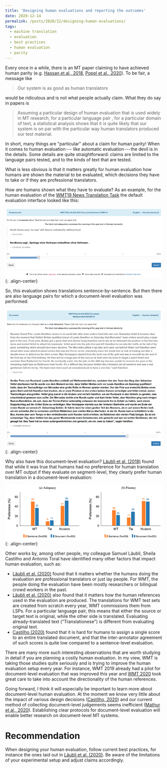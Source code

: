 ```yaml
---
title: 'Designing human evaluations and reporting the outcomes'
date: 2020-12-14
permalink: /posts/2020/12/designing-human-evaluations/
tags:
  - machine translation
  - evaluation
  - best practices
  - human evaluation
  - parity
---
```


Every once in a while, there is an MT paper claiming to have achieved human parity (e.g. [Hassan et al., 2018](https://www.microsoft.com/en-us/research/publication/achieving-human-parity-on-automatic-chinese-to-english-news-translation/), [Popel et al., 2020](https://www.nature.com/articles/s41467-020-18073-9)). To be fair, a message like

> Our system is as good as human translators
>
would be ridiculous and is not what people actually claim. What they do say in papers is

> Assuming a particular design of human evaluation that is used widely in MT research, for a particular language pair , for a particular domain of text,
> a statistical analysis shows that it is quite likely that our system is on par with the particular way human translators produced our test material.

In short, many things are "particular" about a claim for human parity! When it comes to human evaluation --- like automatic evaluation --- the devil is in
the details. Some details are quite straightforward: claims are limited to the language pairs tested, and to the kinds of text that are tested.

What is less obvious is that it matters greatly for human evaluation how humans are shown the material to be evaluated, which decisions they have to
take or if they are professional translators.

How _are_ humans shown what they have to evaluate? As an example, for the human evaluation of the [WMT19 News Translation Task](http://www.statmt.org/wmt19/pdf/53/WMT01.pdf) the default evaluation
interface looked like this:

![WMT 19 sentence-level human evaluation interface](/images/designing-human-evaluations-1.png){: .align-center}

So, this evaluation shows translations sentence-by-sentence. But then there are also language pairs for which a document-level evaluation was performed:

![WMT 19 sentence-level human evaluation interface](/images/designing-human-evaluations-2.png){: .align-center}

Why also have this document-level evaluation? [Läubli et al. (2018)](https://www.aclweb.org/anthology/D18-1512.pdf) found that while it was true that humans had no preference for human translation over
MT output if they evaluate on segment-level, they clearly prefer human translation in a document-level evaluation:

![WMT 19 sentence-level human evaluation interface](/images/designing-human-evaluations-3.png){: .align-center}

Other works by, among other people, my colleague Samuel Läubli, Sheila Castilho and Antonio Toral have identified many other factors that impact human
evaluation, such as:

* [Läubli et al. (2020)](https://jair.org/index.php/jair/article/view/11371/26573) found that it matters whether the humans doing the evaluation are professional translators or just lay people. For WMT, the people
doing the evaluation have been mostly researchers or bilingual crowd workers in the past.
* [Läubli et al. (2020)](https://jair.org/index.php/jair/article/view/11371/26573) also found that it matters how the human references used in the evaluation are produced. The translations for WMT test sets are
created from scratch every year, WMT commissions them from LSPs. For a particular language pair, this means that either the source or target text is original,
while the other side is translated. Evaluating already-translated text ("Translationese") is different from evaluating original text.
* [Castilho (2020)](https://www.aclweb.org/anthology/2020.eamt-1.49.pdf) found that it is hard for humans to assign a single score to an entire translated document, and that the inter-annotator agreement of such
scores is quite low compared to a sentence-level evaluation.

There are many more such interesting observations that are worth studying in detail if you are planning a costly human evaluation.
In my view, WMT is taking those studies quite seriously and is trying to improve the human evaluation setup every year.
For instance, WMT 2019 already had a pilot for document-level evaluation that was improved this year and [WMT 2020](http://www.statmt.org/wmt20/pdf/2020.wmt-1.1.pdf) took great
care to take into account the directionality of the human references.

Going forward, I think it will especially be important to learn more about document-level human evaluation. At the moment we know very little about the
impact of various design decisions ([Castilho, 2020](https://www.aclweb.org/anthology/2020.eamt-1.49.pdf)) and our current method of collecting document-level
judgements seems inefficient ([Mathur et al., 2020](http://www.statmt.org/wmt20/pdf/2020.wmt-1.77.pdf)). Establishing clear protocols for document-level evaluation
will enable better research on document-level MT systems.

Recommendation
==============

When designing your human evaluation, follow current best practices, for instance the ones laid out in [Läubli et al. (2020)](https://jair.org/index.php/jair/article/view/11371/26573).
Be aware of the limitations of your experimental setup and adjust claims accordingly.
